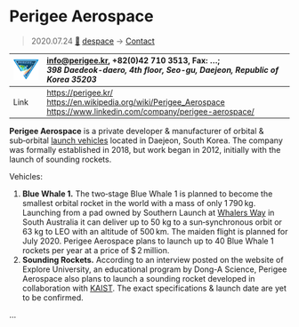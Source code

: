 # Perigee Aerospace
> 2020.07.24 [🚀](../index/index.md) [despace](index.md) → [Contact](contact.md)

|[![](f/contact/p/perigee_as_logo1_thumb.png)](f/contact/p/perigee_as_logo1.png)|<info@perigee.kr>, +82(0)42 710 3513, Fax: …;<br> *398 Daedeok-daero, 4th floor, Seo-gu, Daejeon, Republic of Korea 35203*|
|:--|:--|
|Link|<https://perigee.kr/><br> <https://en.wikipedia.org/wiki/Perigee_Aerospace><br> <https://www.linkedin.com/company/perigee-aerospace/>|

**Perigee Aerospace** is a private developer & manufacturer of orbital & sub‑orbital [launch vehicles](lv.md) located in Daejeon, South Korea. The company was formally established in 2018, but work began in 2012, initially with the launch of sounding rockets.

Vehicles:

   1. **Blue Whale 1.** The two‑stage Blue Whale 1 is planned to become the smallest orbital rocket in the world with a mass of only 1 790 kg. Launching from a pad owned by Southern Launch at [Whalers Way](whalers_way.md) in South Australia it can deliver up to 50 kg to a sun‑synchronous orbit or 63 kg to LEO with an altitude of 500 km. The maiden flight is planned for July 2020. Perigee Aerospace plans to launch up to 40 Blue Whale 1 rockets per year at a price of $ 2 million.
   1. **Sounding Rockets.** According to an interview posted on the website of Explore University, an educational program by Dong-A Science, Perigee Aerospace also plans to launch a sounding rocket developed in collaboration with [KAIST](zz_kaist.md). The exact specifications & launch date are yet to be confirmed.

<p style="page-break-after:always"> </p>

…

